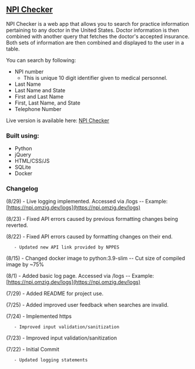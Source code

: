 <!-- ABOUT THE PROJECT -->
## [NPI Checker](https://npi.omzig.dev)

NPI Checker is a web app that allows you to search for practice information pertaining to any doctor in the United States.
Doctor information is then combined with another query that fetches the doctor's accepted insurance.
Both sets of information are then combined and displayed to the user in a table.

You can search by following:
* NPI number
  - This is unique 10 digit identifier given to medical personnel.
* Last Name
* Last Name and State
* First and Last Name
* First, Last Name, and State
* Telephone Number

Live version is available here: [NPI Checker](https://npi.omzig.dev)

### Built using:
* Python
* jQuery
* HTML/CSS/JS
* SQLite
* Docker

### Changelog
(8/29) - Live logging implemented. Accessed via <npi checker url>/logs -- Example: [https://npi.omzig.dev/logs](https://npi.omzig.dev/logs)
 
(8/23) - Fixed API errors caused by previous formatting changes being reverted.
  
(8/22) - Fixed API errors caused by formatting changes on their end.
  
       - Updated new API link provided by NPPES
  
(8/15) - Changed docker image to python:3.9-slim -- Cut size of compiled image by ~75%
  
(8/1) - Added basic log page. Accessed via <npi checker url>/logs -- Example: [https://npi.omzig.dev/logs](https://npi.omzig.dev/logs)
  
(7/29) - Added README for project use.
  
(7/25) - Added improved user feedback when searches are invalid.
  
(7/24) - Implemented https
  
       - Improved input validation/sanitization
  
(7/23) - Improved input validation/sanitization
  
(7/22) - Initial Commit
  
       - Updated logging statements

